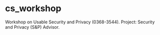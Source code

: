 # cs_workshop
Workshop on Usable Security and Privacy (0368-3544). Project: Security and Privacy (S&amp;P) Advisor.
